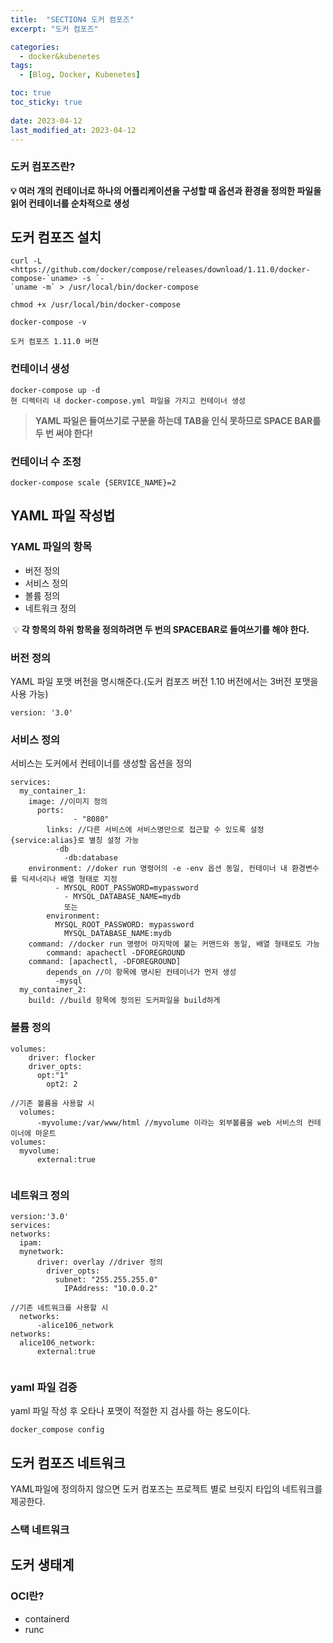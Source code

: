 ```yaml
---
title:  "SECTION4 도커 컴포즈"
excerpt: "도커 컴포즈"

categories:
  - docker&kubenetes
tags:
  - [Blog, Docker, Kubenetes]

toc: true
toc_sticky: true
 
date: 2023-04-12
last_modified_at: 2023-04-12
---
```

### 도커 컴포즈란?

**💡 여러 개의 컨테이너로 하나의 어플리케이션을 구성할 때 옵션과 환경을 정의한 파일을 읽어 컨테이너를 순차적으로 생성**

## 도커 컴포즈 설치

```
curl -L <https://github.com/docker/compose/releases/download/1.11.0/docker-compose-`uname> -s `-
`uname -m` > /usr/local/bin/docker-compose

chmod +x /usr/local/bin/docker-compose

docker-compose -v

도커 컴포즈 1.11.0 버젼
```

### 컨테이너 생성

```
docker-compose up -d
현 디렉터리 내 docker-compose.yml 파일을 가지고 컨테이너 생성
```

> **YAML 파일은 들여쓰기로 구분을 하는데 TAB을 인식 못하므로 SPACE BAR를 두 번 써야 한다!**

### 컨테이너 수 조정

```
docker-compose scale {SERVICE_NAME}=2

```

## YAML 파일 작성법

### YAML 파일의 항목

-   버전 정의
-   서비스 정의
-   볼륨 정의
-   네트워크 정의

 💡 **각 항목의 하위 항목을 정의하려면 두 번의 SPACEBAR로 들여쓰기를 해야 한다.**

### 버전 정의

YAML 파일 포맷 버전을 명시해준다.(도커 컴포즈 버전 1.10 버전에서는 3버전 포맷을 사용 가능)

```
version: '3.0'
```

### 서비스 정의

서비스는 도커에서 컨테이너를 생성할 옵션을 정의

```
services:
  my_container_1:
    image: //이미지 정의
      ports:
			  - "8080"
		links: //다른 서비스에 서비스명만으로 접근할 수 있도록 설정 {service:alias}로 별칭 설정 가능
		  -db
			-db:database
    environment: //doker run 명령어의 -e -env 옵션 동일, 컨테이너 내 환경변수를 딕셔너리나 배열 형태로 지정
		  - MYSQL_ROOT_PASSWORD=mypassword
			- MYSQL_DATABASE_NAME=mydb
			또는
		environment:
		  MYSQL_ROOT_PASSWORD: mypassword
			MYSQL_DATABASE_NAME:mydb
    command: //docker run 명령어 마지막에 붙는 커맨드와 동일, 배열 형태로도 가능
		command: apachectl -DFOREGROUND
    command: [apachectl, -DFOREGROUND]
		depends_on //이 항목에 명시된 컨테이너가 먼저 생성
		  -mysql
  my_container_2:
    build: //build 항목에 정의된 도커파일을 build하게 
```

### 볼륨 정의

```
volumes:
	driver: flocker
	driver_opts:
	  opt:"1"
		opt2: 2

//기존 볼륨을 사용할 시 
  volumes:
	  -myvolume:/var/www/html //myvolume 이라는 외부볼륨을 web 서비스의 컨테이너에 마운트
volumes:
  myvolume:
	  external:true
			
```

### 네트워크 정의

```
version:'3.0'
services:
networks:
  ipam:
  mynetwork:
	  driver: overlay //driver 정의
		driver_opts:
		  subnet: "255.255.255.0"
			IPAddress: "10.0.0.2"
	
//기존 네트워크를 사용할 시
  networks:
	  -alice106_network
networks:
  alice106_network:
	  external:true
			

```

### yaml 파일 검증

yaml 파일 작성 후 오타나 포맷이 적절한 지 검사를 하는 용도이다.

```
docker_compose config
```

## 도커 컴포즈 네트워크

YAML파일에 정의하지 않으면 도커 컴포즈는 프로젝트 별로 브릿지 타입의 네트워크를 제공한다.

### 스택 네트워크

## 도커 생태계

### OCI란?

-   containerd
-   runc